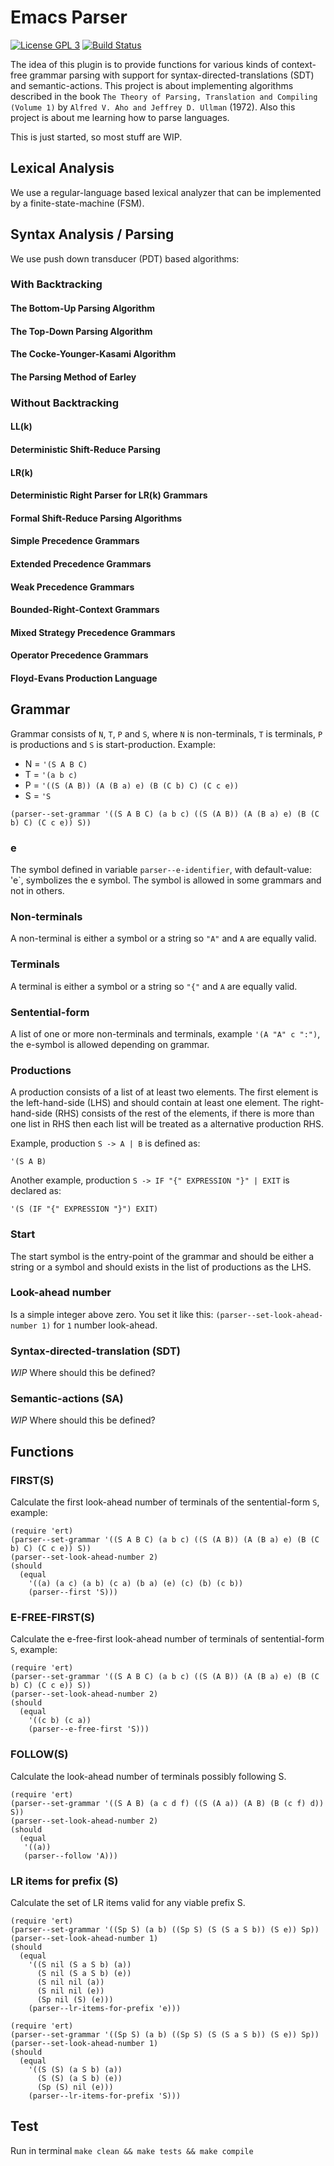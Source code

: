 # Emacs Parser

[![License GPL 3](https://img.shields.io/badge/license-GPL_3-green.svg)](https://www.gnu.org/licenses/gpl-3.0.txt)
[![Build Status](https://travis-ci.org/cjohansson/emacs-parser.svg?branch=master)](https://travis-ci.org/cjohansson/emacs-parser)

The idea of this plugin is to provide functions for various kinds of context-free grammar parsing with support for syntax-directed-translations (SDT) and semantic-actions. This project is about implementing algorithms described in the book `The Theory of Parsing, Translation and Compiling (Volume 1)` by `Alfred V. Aho and Jeffrey D. Ullman` (1972). Also this project is about me learning how to parse languages.

This is just started, so most stuff are WIP.

## Lexical Analysis

We use a regular-language based lexical analyzer that can be implemented by a finite-state-machine (FSM).

## Syntax Analysis / Parsing

We use push down transducer (PDT) based algorithms:

### With Backtracking
#### The Bottom-Up Parsing Algorithm
#### The Top-Down Parsing Algorithm
#### The Cocke-Younger-Kasami Algorithm
#### The Parsing Method of Earley
### Without Backtracking
#### LL(k)
#### Deterministic Shift-Reduce Parsing
#### LR(k)
#### Deterministic Right Parser for LR(k) Grammars
#### Formal Shift-Reduce Parsing Algorithms
#### Simple Precedence Grammars
#### Extended Precedence Grammars
#### Weak Precedence Grammars
#### Bounded-Right-Context Grammars
#### Mixed Strategy Precedence Grammars
#### Operator Precedence Grammars
#### Floyd-Evans Production Language

## Grammar

Grammar consists of `N`, `T`, `P` and `S`, where `N` is non-terminals, `T` is terminals, `P` is productions and `S` is start-production. Example:

* N = `'(S A B C)`
* T = `'(a b c)`
* P = `'((S (A B)) (A (B a) e) (B (C b) C) (C c e))`
* S = `'S`

``` emacs-lisp
(parser--set-grammar '((S A B C) (a b c) ((S (A B)) (A (B a) e) (B (C b) C) (C c e)) S))
```

### e

The symbol defined in variable `parser--e-identifier`, with default-value: 'e`, symbolizes the e symbol. The symbol is allowed in some grammars and not in others.

### Non-terminals

A non-terminal is either a symbol or a string so `"A"` and `A` are equally valid.

### Terminals

A terminal is either a symbol or a string so `"{"` and `A` are equally valid.

### Sentential-form

A list of one or more non-terminals and terminals, example `'(A "A" c ":")`, the e-symbol is allowed depending on grammar.

### Productions

A production consists of a list of at least two elements. The first element is the left-hand-side (LHS) and should contain at least one element. The right-hand-side (RHS) consists of the rest of the elements, if there is more than one list in RHS then each list will be treated as a alternative production RHS.

Example, production `S -> A | B` is defined as:

``` emacs-lisp
'(S A B)
```

Another example, production `S -> IF "{" EXPRESSION "}" | EXIT` is declared as:

``` emacs-lisp
'(S (IF "{" EXPRESSION "}") EXIT)
```

### Start

The start symbol is the entry-point of the grammar and should be either a string or a symbol and should exists in the list of productions as the LHS.

### Look-ahead number

Is a simple integer above zero. You set it like this: `(parser--set-look-ahead-number 1)` for `1` number look-ahead.

### Syntax-directed-translation (SDT)

*WIP* Where should this be defined?

### Semantic-actions (SA)

*WIP* Where should this be defined?

## Functions

### FIRST(S)

Calculate the first look-ahead number of terminals of the sentential-form `S`, example:

``` emacs-lisp
(require 'ert)
(parser--set-grammar '((S A B C) (a b c) ((S (A B)) (A (B a) e) (B (C b) C) (C c e)) S))
(parser--set-look-ahead-number 2)
(should
  (equal
    '((a) (a c) (a b) (c a) (b a) (e) (c) (b) (c b))
    (parser--first 'S)))
```

### E-FREE-FIRST(S)

Calculate the e-free-first look-ahead number of terminals of sentential-form `S`, example:

``` emacs-lisp
(require 'ert)
(parser--set-grammar '((S A B C) (a b c) ((S (A B)) (A (B a) e) (B (C b) C) (C c e)) S))
(parser--set-look-ahead-number 2)
(should
  (equal
    '((c b) (c a))
    (parser--e-free-first 'S)))
```

### FOLLOW(S)

Calculate the look-ahead number of terminals possibly following S.

``` emacs-lisp
(require 'ert)
(parser--set-grammar '((S A B) (a c d f) ((S (A a)) (A B) (B (c f) d)) S))
(parser--set-look-ahead-number 2)
(should
  (equal
   '((a))
   (parser--follow 'A)))
```

### LR items for prefix (S)

Calculate the set of LR items valid for any viable prefix S.

``` emacs-lisp
(require 'ert)
(parser--set-grammar '((Sp S) (a b) ((Sp S) (S (S a S b)) (S e)) Sp))
(parser--set-look-ahead-number 1)
(should
  (equal
    '((S nil (S a S b) (a))
      (S nil (S a S b) (e))
      (S nil nil (a))
      (S nil nil (e))
      (Sp nil (S) (e)))
    (parser--lr-items-for-prefix 'e)))
```

``` emacs-lisp
(require 'ert)
(parser--set-grammar '((Sp S) (a b) ((Sp S) (S (S a S b)) (S e)) Sp))
(parser--set-look-ahead-number 1)
(should
  (equal
    '((S (S) (a S b) (a))
      (S (S) (a S b) (e))
      (Sp (S) nil (e)))
    (parser--lr-items-for-prefix 'S)))
```

## Test

Run in terminal `make clean && make tests && make compile`
